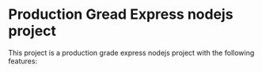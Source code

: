 # Production Gread Express nodejs project


This project is a production grade express nodejs project with the following features: